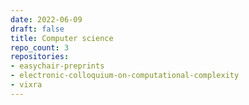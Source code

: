```yaml
---
date: 2022-06-09
draft: false
title: Computer science
repo_count: 3
repositories:
- easychair-preprints
- electronic-colloquium-on-computational-complexity
- vixra
---
```



